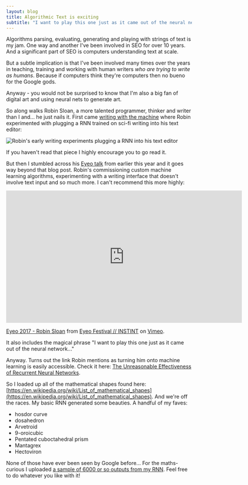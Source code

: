 ```yaml
---
layout: blog
title: Algorithmic Text is exciting
subtitle: "I want to play this one just as it came out of the neural network..."
---
```


Algorithms parsing, evaluating, generating and playing with strings of text is my jam. One way and another I've been involved in SEO for over 10 years. And a significant part of SEO is computers understanding text at scale.

But a subtle implication is that I've been involved many times over the years in teaching, training and working with human writers *who are trying to write as humans*. Because if computers think they're computers then no bueno for the Google gods.

Anyway - you would not be surprised to know that I'm also a big fan of digital art and using neural nets to generate art.

So along walks Robin Sloan, a more talented programmer, thinker and writer than I and... he just nails it. First came [writing with the machine](https://www.robinsloan.com/notes/writing-with-the-machine/) where Robin experimented with plugging a RNN trained on sci-fi writing into his text editor:

![Robin's early writing experiments plugging a RNN into his text editor](https://www.robinsloan.com/notes/wp-content/uploads/rnn-example-1.gif)

If you haven't read that piece I highly encourage you to go read it.

But then I stumbled across his [Eyeo talk](https://vimeo.com/232545219) from earlier this year and it goes way beyond that blog post. Robin's commissioning custom machine learning algorithms, experimenting with a writing interface that doesn't involve text input and so much more. I can't recommend this more highly:

<iframe src="https://player.vimeo.com/video/232545219?color=57bf9e" width="640" height="360" frameborder="0" webkitallowfullscreen mozallowfullscreen allowfullscreen></iframe>
<p><a href="https://vimeo.com/232545219">Eyeo 2017 - Robin Sloan</a> from <a href="https://vimeo.com/eyeofestival">Eyeo Festival  //  INSTINT</a> on <a href="https://vimeo.com">Vimeo</a>.</p>

It also includes the magical phrase "I want to play this one just as it came out of the neural network..."

Anyway. Turns out the link Robin mentions as turning him onto machine learning is easily accessible. Check it here: [The Unreasonable Effectiveness of Recurrent Neural Networks](http://karpathy.github.io/2015/05/21/rnn-effectiveness/).

So I loaded up all of the mathematical shapes found here: [https://en.wikipedia.org/wiki/List_of_mathematical_shapes](https://en.wikipedia.org/wiki/List_of_mathematical_shapes). And we're off the races. My basic RNN generated some beauties. A handful of my faves:

- hosdor curve
- dosahedron
- Arvetroid
- 9-oroicubic
- Pentated cuboctahedral prism
- Mantagrex
- Hectoviron

None of those have ever been seen by Google before... For the maths-curious I uploaded [a sample of 6000 or so outputs from my RNN](https://gist.github.com/tomcritchlow/ed77ad024d2ab643e5c71666a54064f7). Feel free to do whatever you like with it!

